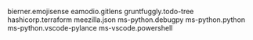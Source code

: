bierner.emojisense
eamodio.gitlens
gruntfuggly.todo-tree
hashicorp.terraform
meezilla.json
ms-python.debugpy
ms-python.python
ms-python.vscode-pylance
ms-vscode.powershell
